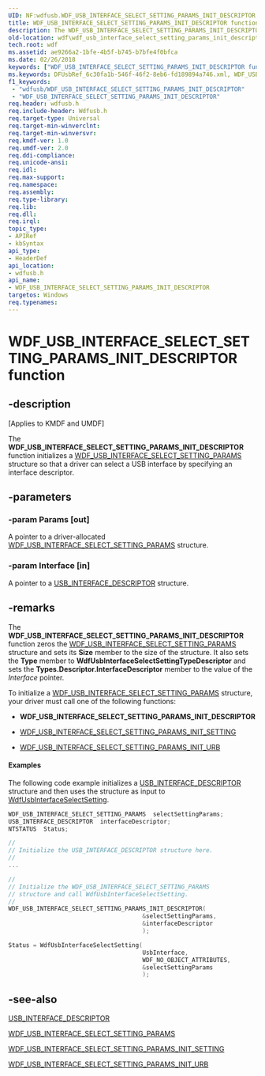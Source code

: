 ```yaml
---
UID: NF:wdfusb.WDF_USB_INTERFACE_SELECT_SETTING_PARAMS_INIT_DESCRIPTOR
title: WDF_USB_INTERFACE_SELECT_SETTING_PARAMS_INIT_DESCRIPTOR function (wdfusb.h)
description: The WDF_USB_INTERFACE_SELECT_SETTING_PARAMS_INIT_DESCRIPTOR function initializes a WDF_USB_INTERFACE_SELECT_SETTING_PARAMS structure so that a driver can select a USB interface by specifying an interface descriptor.
old-location: wdf\wdf_usb_interface_select_setting_params_init_descriptor.htm
tech.root: wdf
ms.assetid: ae9266a2-1bfe-4b5f-b745-b7bfe4f0bfca
ms.date: 02/26/2018
keywords: ["WDF_USB_INTERFACE_SELECT_SETTING_PARAMS_INIT_DESCRIPTOR function"]
ms.keywords: DFUsbRef_6c30fa1b-546f-46f2-8eb6-fd189894a746.xml, WDF_USB_INTERFACE_SELECT_SETTING_PARAMS_INIT_DESCRIPTOR, WDF_USB_INTERFACE_SELECT_SETTING_PARAMS_INIT_DESCRIPTOR function, kmdf.wdf_usb_interface_select_setting_params_init_descriptor, wdf.wdf_usb_interface_select_setting_params_init_descriptor, wdfusb/WDF_USB_INTERFACE_SELECT_SETTING_PARAMS_INIT_DESCRIPTOR
f1_keywords:
 - "wdfusb/WDF_USB_INTERFACE_SELECT_SETTING_PARAMS_INIT_DESCRIPTOR"
 - "WDF_USB_INTERFACE_SELECT_SETTING_PARAMS_INIT_DESCRIPTOR"
req.header: wdfusb.h
req.include-header: Wdfusb.h
req.target-type: Universal
req.target-min-winverclnt: 
req.target-min-winversvr: 
req.kmdf-ver: 1.0
req.umdf-ver: 2.0
req.ddi-compliance: 
req.unicode-ansi: 
req.idl: 
req.max-support: 
req.namespace: 
req.assembly: 
req.type-library: 
req.lib: 
req.dll: 
req.irql: 
topic_type:
- APIRef
- kbSyntax
api_type:
- HeaderDef
api_location:
- wdfusb.h
api_name:
- WDF_USB_INTERFACE_SELECT_SETTING_PARAMS_INIT_DESCRIPTOR
targetos: Windows
req.typenames: 
---
```


# WDF_USB_INTERFACE_SELECT_SETTING_PARAMS_INIT_DESCRIPTOR function


## -description


<p class="CCE_Message">[Applies to KMDF and UMDF]</p>

The <b>WDF_USB_INTERFACE_SELECT_SETTING_PARAMS_INIT_DESCRIPTOR</b> function initializes a <a href="https://docs.microsoft.com/windows-hardware/drivers/ddi/wdfusb/ns-wdfusb-_wdf_usb_interface_select_setting_params">WDF_USB_INTERFACE_SELECT_SETTING_PARAMS</a> structure so that a driver can select a USB interface by specifying an interface descriptor.


## -parameters




### -param Params [out]

A pointer to a driver-allocated <a href="https://docs.microsoft.com/windows-hardware/drivers/ddi/wdfusb/ns-wdfusb-_wdf_usb_interface_select_setting_params">WDF_USB_INTERFACE_SELECT_SETTING_PARAMS</a> structure.


### -param Interface [in]

A pointer to a <a href="https://docs.microsoft.com/windows-hardware/drivers/ddi/usbspec/ns-usbspec-_usb_interface_descriptor">USB_INTERFACE_DESCRIPTOR</a> structure.


## -remarks



The <b>WDF_USB_INTERFACE_SELECT_SETTING_PARAMS_INIT_DESCRIPTOR</b> function zeros the <a href="https://docs.microsoft.com/windows-hardware/drivers/ddi/wdfusb/ns-wdfusb-_wdf_usb_interface_select_setting_params">WDF_USB_INTERFACE_SELECT_SETTING_PARAMS</a> structure and sets its <b>Size</b> member to the size of the structure. It also sets the <b>Type</b> member to <b>WdfUsbInterfaceSelectSettingTypeDescriptor</b> and sets the <b>Types.Descriptor.InterfaceDescriptor</b> member to the value of the <i>Interface</i> pointer.

To initialize a <a href="https://docs.microsoft.com/windows-hardware/drivers/ddi/wdfusb/ns-wdfusb-_wdf_usb_interface_select_setting_params">WDF_USB_INTERFACE_SELECT_SETTING_PARAMS</a> structure, your driver must call one of the following functions:

<ul>
<li>
<b>WDF_USB_INTERFACE_SELECT_SETTING_PARAMS_INIT_DESCRIPTOR</b>

</li>
<li>

<a href="https://docs.microsoft.com/windows-hardware/drivers/ddi/wdfusb/nf-wdfusb-wdf_usb_interface_select_setting_params_init_setting">WDF_USB_INTERFACE_SELECT_SETTING_PARAMS_INIT_SETTING</a>


</li>
<li>

<a href="https://docs.microsoft.com/windows-hardware/drivers/ddi/wdfusb/nf-wdfusb-wdf_usb_interface_select_setting_params_init_urb">WDF_USB_INTERFACE_SELECT_SETTING_PARAMS_INIT_URB</a>


</li>
</ul>

#### Examples

The following code example initializes a <a href="https://docs.microsoft.com/windows-hardware/drivers/ddi/usbspec/ns-usbspec-_usb_interface_descriptor">USB_INTERFACE_DESCRIPTOR</a> structure and then uses the structure as input to <a href="https://docs.microsoft.com/windows-hardware/drivers/ddi/wdfusb/nf-wdfusb-wdfusbinterfaceselectsetting">WdfUsbInterfaceSelectSetting</a>.

```cpp
WDF_USB_INTERFACE_SELECT_SETTING_PARAMS  selectSettingParams;
USB_INTERFACE_DESCRIPTOR  interfaceDescriptor;
NTSTATUS  Status;

//
// Initialize the USB_INTERFACE_DESCRIPTOR structure here.
//
...

//
// Initialize the WDF_USB_INTERFACE_SELECT_SETTING_PARAMS 
// structure and call WdfUsbInterfaceSelectSetting.
//
WDF_USB_INTERFACE_SELECT_SETTING_PARAMS_INIT_DESCRIPTOR(
                                      &selectSettingParams,
                                      &interfaceDescriptor
                                      );

Status = WdfUsbInterfaceSelectSetting(
                                      UsbInterface,
                                      WDF_NO_OBJECT_ATTRIBUTES,
                                      &selectSettingParams
                                      );
```



## -see-also




<a href="https://docs.microsoft.com/windows-hardware/drivers/ddi/usbspec/ns-usbspec-_usb_interface_descriptor">USB_INTERFACE_DESCRIPTOR</a>



<a href="https://docs.microsoft.com/windows-hardware/drivers/ddi/wdfusb/ns-wdfusb-_wdf_usb_interface_select_setting_params">WDF_USB_INTERFACE_SELECT_SETTING_PARAMS</a>



<a href="https://docs.microsoft.com/windows-hardware/drivers/ddi/wdfusb/nf-wdfusb-wdf_usb_interface_select_setting_params_init_setting">WDF_USB_INTERFACE_SELECT_SETTING_PARAMS_INIT_SETTING</a>



<a href="https://docs.microsoft.com/windows-hardware/drivers/ddi/wdfusb/nf-wdfusb-wdf_usb_interface_select_setting_params_init_urb">WDF_USB_INTERFACE_SELECT_SETTING_PARAMS_INIT_URB</a>
 

 

